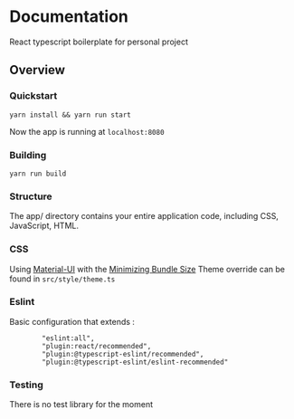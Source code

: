 # Documentation
React typescript boilerplate for personal project

## Overview
### Quickstart
````
yarn install && yarn run start
````
Now the app is running at `localhost:8080`

### Building
````
yarn run build
````

### Structure
The app/ directory contains your entire application code, including CSS, JavaScript, HTML.

### CSS
Using [Material-UI](https://material-ui.com/) with the [Minimizing Bundle Size](https://material-ui.com/guides/minimizing-bundle-size/)
Theme override can be found in `src/style/theme.ts`

### Eslint 

Basic configuration that extends : 
```
        "eslint:all",
        "plugin:react/recommended",
        "plugin:@typescript-eslint/recommended",
        "plugin:@typescript-eslint/eslint-recommended"
```

### Testing
There is no test library for the moment 
